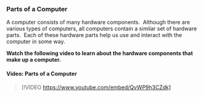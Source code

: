 ### Parts of a Computer

A computer consists of many hardware components.  Although there are various types of computers, all computers contain a similar set of hardware parts.  Each of these hardware parts help us use and interact with the computer in some way.

**Watch the following video to learn about the hardware components that make up a computer.**


#### Video: Parts of a Computer
> [!VIDEO https://www.youtube.com/embed/QvWP9h3CZdk]